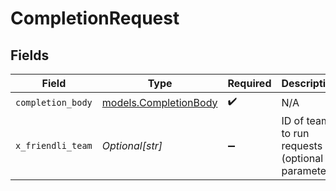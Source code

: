 # CompletionRequest


## Fields

| Field                                                | Type                                                 | Required                                             | Description                                          |
| ---------------------------------------------------- | ---------------------------------------------------- | ---------------------------------------------------- | ---------------------------------------------------- |
| `completion_body`                                    | [models.CompletionBody](../models/completionbody.md) | :heavy_check_mark:                                   | N/A                                                  |
| `x_friendli_team`                                    | *Optional[str]*                                      | :heavy_minus_sign:                                   | ID of team to run requests as (optional parameter).  |